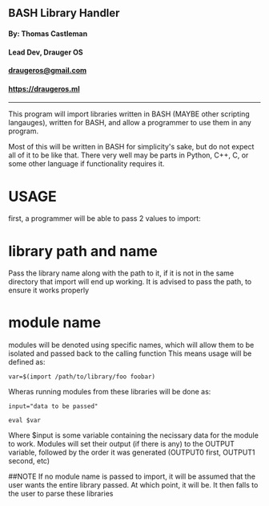 ## **BASH Library Handler** ##
#### By: Thomas Castleman 
#### Lead Dev, Drauger OS
#### <draugeros@gmail.com>
#### https://draugeros.ml
---
This program will import libraries written in BASH (MAYBE other scripting langauges), written for BASH, and allow a programmer to use them in any program.

Most of this will be written in BASH for simplicity's sake, but do not expect all of it to be like that. There very well may be parts in Python, C++, C, or some other language if functionality requires it.

#   USAGE
first, a programmer will be able to pass 2 values to import:
#   library path and name
Pass the library name along with the path to it, if it is not in the same directory that import will end up working. It is advised to pass the path, to ensure it works properly

#   module name
modules will be denoted using specific names, which will allow them to be isolated and passed back to the calling function
This means usage will be defined as:

   `var=$(import /path/to/library/foo foobar)`

Wheras running modules from these libraries will be done as:

   `input="data to be passed"`
   
   `eval $var`

Where $input is some variable containing the necissary data for the module to work.
Modules will set their output (if there is any) to the OUTPUT variable, followed by the order it was generated (OUTPUT0 first, OUTPUT1 second, etc)

##NOTE
   If no module name is passed to import, it will be assumed that the user wants the entire library passed. At which point, it will be. 
   It then falls to the user to parse these libraries
